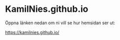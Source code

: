 # KamilNies.github.io

Öppna länken nedan om ni vill se hur hemsidan ser ut:

https://kamilnies.github.io/
